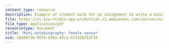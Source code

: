 ```yaml
---
content_type: resource
description: Example of student work for an assignment to write a mini-autobiography.
file: https://ol-ocw-studio-app-production.s3.amazonaws.com/courses/es-s60-the-art-and-science-of-happiness-spring-2013/cb689f3695f5d36a43c1b7242b753f34_MITES_S10S13_FemaleBio.pdf
file_type: application/pdf
resourcetype: Document
title: 'Mini-autobiography: female senior'
uid: cb689f36-95f5-d36a-43c1-b7242b753f34
---
```

